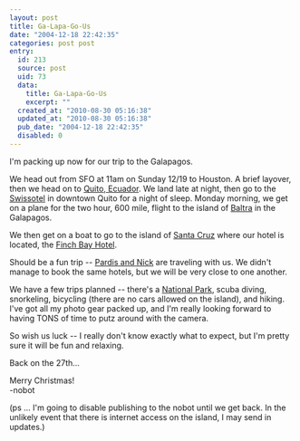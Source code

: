 ```yaml
---
layout: post
title: Ga-Lapa-Go-Us
date: "2004-12-18 22:42:35"
categories: post post
entry:
  id: 213
  source: post
  uid: 73
  data:
    title: Ga-Lapa-Go-Us
    excerpt: ""
  created_at: "2010-08-30 05:16:38"
  updated_at: "2010-08-30 05:16:38"
  pub_date: "2004-12-18 22:42:35"
  disabled: 0
---
```


I'm packing up now for our trip to the Galapagos.

We head out from SFO at 11am on Sunday 12/19 to Houston. A brief
layover, then we head on to <a
href=http://www.earthcam.com/southamerica/ecuador/quito/>Quito,
Ecuador</a>. We land late at night, then go to the <a
href=http://www.ladatco.com/ECUswissU.htm>Swissotel</a> in
downtown Quito for a night of sleep. Monday morning, we get on a
plane for the two hour, 600 mile, flight to the island of <a
href=http://www.discovergalapagos.com/baltra.html>Baltra</a>
in the Galapagos.

We then get on a boat to go to the island of <a
href=http://www.go2galapagos.com/santa_cruz.html>Santa Cruz</a>
where our hotel is located, the <a
href=http://www.finchbayhotel.com/>Finch Bay Hotel</a>.

Should be a fun trip -- <a
href=http://nobot.2y.net/pictures/sf20021229/?19>Pardis and
Nick</a> are traveling with us. We didn't manage to book the same
hotels, but we will be very close to one another.

We have a few trips planned -- there's a <a href=http://www.galapagosonline.com/Galapagos_Natural_History/National_Park/National_Park.html>National Park</a>, scuba diving, snorkeling, bicycling (there are no cars
allowed on the island), and hiking. I've got all my photo gear
packed up, and I'm really looking forward to having TONS of time
to putz around with the camera.

So wish us luck -- I really don't know exactly what to expect, but
I'm pretty sure it will be fun and relaxing.

Back on the 27th...

Merry Christmas!<br>
-nobot

(ps ... I'm going to disable publishing to the nobot until we get
back. In the unlikely event that there is internet access on the
island, I may send in updates.)
